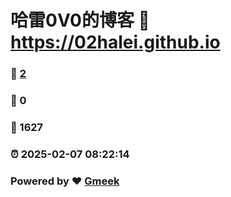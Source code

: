 # 哈雷0V0的博客 :link: https://02halei.github.io 
### :page_facing_up: [2](https://02halei.github.io/tag.html) 
### :speech_balloon: 0 
### :hibiscus: 1627 
### :alarm_clock: 2025-02-07 08:22:14 
### Powered by :heart: [Gmeek](https://github.com/Meekdai/Gmeek)
